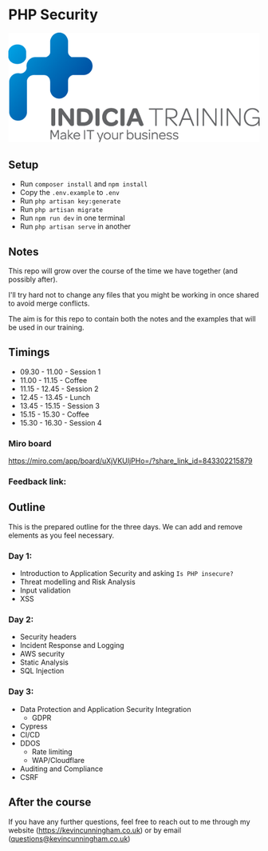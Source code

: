 # PHP Security

![](./INDICIA_Logo.png)

## Setup

-   Run `composer install` and `npm install`
-   Copy the `.env.example` to `.env`
-   Run `php artisan key:generate`
-   Run `php artisan migrate`
-   Run `npm run dev` in one terminal
-   Run `php artisan serve` in another

## Notes

This repo will grow over the course of the time we have together (and possibly after).

I'll try hard not to change any files that you might be working in once shared to avoid merge conflicts.

The aim is for this repo to contain both the notes and the examples that will be used in our training.

## Timings

-   09.30 - 11.00 - Session 1
-   11.00 - 11.15 - Coffee
-   11.15 - 12.45 - Session 2
-   12.45 - 13.45 - Lunch
-   13.45 - 15.15 - Session 3
-   15.15 - 15.30 - Coffee
-   15.30 - 16.30 - Session 4

### Miro board

https://miro.com/app/board/uXjVKUIjPHo=/?share_link_id=843302215879

### Feedback link:

## Outline

This is the prepared outline for the three days. We can add and remove elements as you feel necessary.

### Day 1:

-   Introduction to Application Security and asking `Is PHP insecure?`
-   Threat modelling and Risk Analysis
-   Input validation
-   XSS

### Day 2:

-   Security headers
-   Incident Response and Logging
-   AWS security
-   Static Analysis
-   SQL Injection

### Day 3:

-   Data Protection and Application Security Integration
    -   GDPR
-   Cypress
-   CI/CD
-   DDOS
    -   Rate limiting
    -   WAP/Cloudflare
-   Auditing and Compliance
-   CSRF

## After the course

If you have any further questions, feel free to reach out to me through my website (https://kevincunningham.co.uk) or by email (questions@kevincunningham.co.uk)
